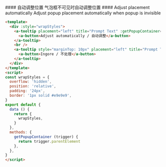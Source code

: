 <cn>
#### 自动调整位置
气泡框不可见时自动调整位置
</cn>

<us>
#### Adjust placement automatically
Adjust popup placement automatically when popup is invisible
</us>

```html
<template>
  <div :style="wrapStyles">
    <a-tooltip placement="left" title="Prompt Text" :getPopupContainer="getPopupContainer">
      <a-button>Adjust automatically / 自动调整</a-button>
    </a-tooltip>
    <br />
    <a-tooltip style="marginTop: 10px" placement="left" title="Prompt Text" :getPopupContainer="getPopupContainer" :autoAdjustOverflow="false">
      <a-button>Ingore / 不处理</a-button>
    </a-tooltip>
  </div>
</template>
<script>
const wrapStyles = {
  overflow: 'hidden',
  position: 'relative',
  padding: '24px',
  border: '1px solid #e9e9e9',
}
export default {
  data () {
    return {
      wrapStyles,
    }
  },
  methods: {
    getPopupContainer (trigger) {
      return trigger.parentElement
    },
  },
}
</script>
```

